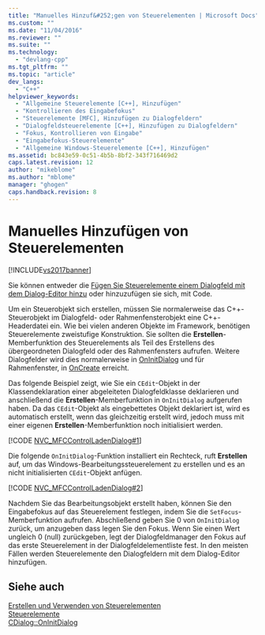 ```yaml
---
title: "Manuelles Hinzuf&#252;gen von Steuerelementen | Microsoft Docs"
ms.custom: ""
ms.date: "11/04/2016"
ms.reviewer: ""
ms.suite: ""
ms.technology: 
  - "devlang-cpp"
ms.tgt_pltfrm: ""
ms.topic: "article"
dev_langs: 
  - "C++"
helpviewer_keywords: 
  - "Allgemeine Steuerelemente [C++], Hinzufügen"
  - "Kontrollieren des Eingabefokus"
  - "Steuerelemente [MFC], Hinzufügen zu Dialogfeldern"
  - "Dialogfeldsteuerelemente [C++], Hinzufügen zu Dialogfeldern"
  - "Fokus, Kontrollieren von Eingabe"
  - "Eingabefokus-Steuerelemente"
  - "Allgemeine Windows-Steuerelemente [C++], Hinzufügen"
ms.assetid: bc843e59-0c51-4b5b-8bf2-343f716469d2
caps.latest.revision: 12
author: "mikeblome"
ms.author: "mblome"
manager: "ghogen"
caps.handback.revision: 8
---
```

# Manuelles Hinzuf&#252;gen von Steuerelementen
[!INCLUDE[vs2017banner](../assembler/inline/includes/vs2017banner.md)]

Sie können entweder die [Fügen Sie Steuerelemente einem Dialogfeld mit dem Dialog\-Editor hinzu](../mfc/using-the-dialog-editor-to-add-controls.md) oder hinzuzufügen sie sich, mit Code.  
  
 Um ein Steuerobjekt sich erstellen, müssen Sie normalerweise das C\+\+\-Steuerobjekt im Dialogfeld\- oder Rahmenfensterobjekt eine C\+\+\-Headerdatei ein.  Wie bei vielen anderen Objekte im Framework, benötigen Steuerelemente zweistufige Konstruktion.  Sie sollten die **Erstellen**\-Memberfunktion des Steuerelements als Teil des Erstellens des übergeordneten Dialogfeld oder des Rahmenfensters aufrufen.  Weitere Dialogfelder wird dies normalerweise in [OnInitDialog](../Topic/CDialog::OnInitDialog.md) und für Rahmenfenster, in [OnCreate](../Topic/CWnd::OnCreate.md) erreicht.  
  
 Das folgende Beispiel zeigt, wie Sie ein `CEdit`\-Objekt in der Klassendeklaration einer abgeleiteten Dialogfeldklasse deklarieren und anschließend die **Erstellen**\-Memberfunktion in `OnInitDialog` aufgerufen haben.  Da das `CEdit`\-Objekt als eingebettetes Objekt deklariert ist, wird es automatisch erstellt, wenn das gleichzeitig erstellt wird, jedoch muss mit einer eigenen **Erstellen**\-Memberfunktion noch initialisiert werden.  
  
 [!CODE [NVC_MFCControlLadenDialog#1](../CodeSnippet/VS_Snippets_Cpp/NVC_MFCControlLadenDialog#1)]  
  
 Die folgende `OnInitDialog`\-Funktion installiert ein Rechteck, ruft **Erstellen** auf, um das Windows\-Bearbeitungssteuerelement zu erstellen und es an nicht initialisierten `CEdit`\-Objekt anfügen.  
  
 [!CODE [NVC_MFCControlLadenDialog#2](../CodeSnippet/VS_Snippets_Cpp/NVC_MFCControlLadenDialog#2)]  
  
 Nachdem Sie das Bearbeitungsobjekt erstellt haben, können Sie den Eingabefokus auf das Steuerelement festlegen, indem Sie die `SetFocus`\-Memberfunktion aufrufen.  Abschließend geben Sie 0 von `OnInitDialog` zurück, um anzugeben dass legen Sie den Fokus.  Wenn Sie einen Wert ungleich 0 \(null\) zurückgeben, legt der Dialogfeldmanager den Fokus auf das erste Steuerelement in der Dialogfeldelementliste fest.  In den meisten Fällen werden Steuerelemente den Dialogfeldern mit dem Dialog\-Editor hinzufügen.  
  
## Siehe auch  
 [Erstellen und Verwenden von Steuerelementen](../mfc/making-and-using-controls.md)   
 [Steuerelemente](../mfc/controls-mfc.md)   
 [CDialog::OnInitDialog](../Topic/CDialog::OnInitDialog.md)